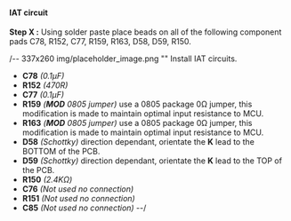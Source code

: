 #### IAT circuit ####
**Step X :**
Using solder paste place beads on all of the following component pads C78, R152, C77, R159, R163, D58, D59, R150. 

/-- 337x260 img/placeholder_image.png "" Install IAT circuits. 

- **C78**	*(0.1µF)*
- **R152**	*(470R)*
- **C77**	*(0.1µF)*
- **R159**	*(**MOD** 0805 jumper)* use a 0805 package 0&ohm; jumper, this modification is made to maintain optimal input resistance to MCU.
- **R163**	*(**MOD** 0805 jumper)* use a 0805 package 0&ohm; jumper, this modification is made to maintain optimal input resistance to MCU.
- **D58**	*(Schottky)* direction dependant, orientate the **K** lead to the BOTTOM of the PCB. 
- **D59**	*(Schottky)* direction dependant, orientate the **K** lead to the TOP of the PCB.
- **R150**	*(2.4K&ohm;)*
- **C76**	*(Not used no connection)*
- **R151**	*(Not used no connection)*
- **C85**	*(Not used no connection)*
--/

